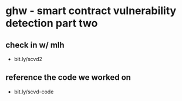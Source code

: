 # ghw - smart contract vulnerability detection part two


## check in w/ mlh 
- bit.ly/scvd2

## reference the code we worked on 
- bit.ly/scvd-code
